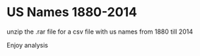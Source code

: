 # US Names 1880-2014

unzip the .rar file for a csv file with us names from 1880 till 2014 

Enjoy analysis
